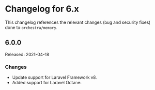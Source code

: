 # Changelog for 6.x

This changelog references the relevant changes (bug and security fixes) done to `orchestra/memory`.

## 6.0.0

Released: 2021-04-18

### Changes

* Update support for Laravel Framework v8.
* Added support for Laravel Octane.
